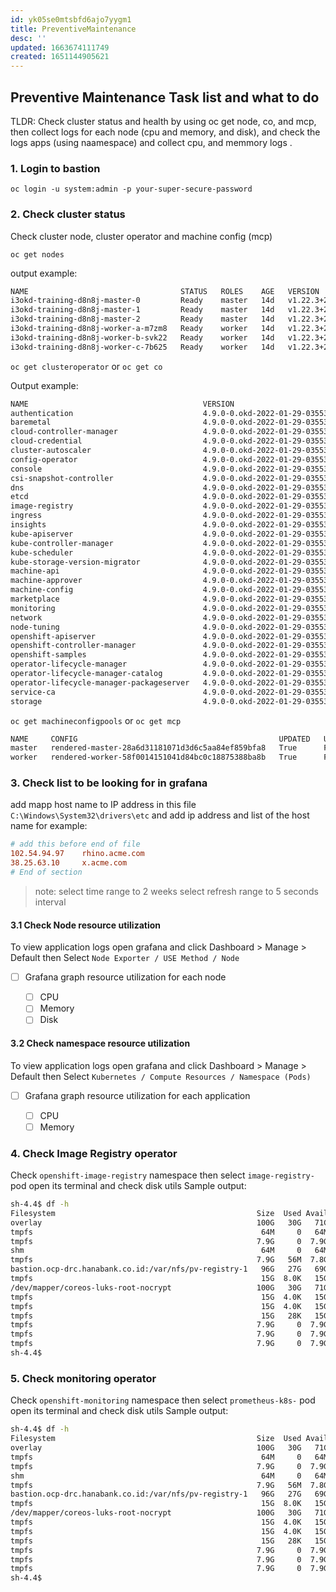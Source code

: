 ```yaml
---
id: yk05se0mtsbfd6ajo7yygm1
title: PreventiveMaintenance
desc: ''
updated: 1663674111749
created: 1651144905621
---
```


## Preventive Maintenance Task list and what to do

TLDR: Check cluster status and health by using oc get node, co, and mcp, then collect logs for each node (cpu and memory, and disk), and check the logs apps (using naamespace) and collect cpu, and memmory logs .

### 1. Login to bastion

`oc login -u system:admin -p your-super-secure-password`

### 2. Check cluster status

Check cluster node, cluster operator and machine config (mcp)

`oc get nodes`

output example:

```bash
NAME                                  STATUS   ROLES    AGE   VERSION
i3okd-training-d8n8j-master-0         Ready    master   14d   v1.22.3+2cb6068
i3okd-training-d8n8j-master-1         Ready    master   14d   v1.22.3+2cb6068
i3okd-training-d8n8j-master-2         Ready    master   14d   v1.22.3+2cb6068
i3okd-training-d8n8j-worker-a-m7zm8   Ready    worker   14d   v1.22.3+2cb6068
i3okd-training-d8n8j-worker-b-svk22   Ready    worker   14d   v1.22.3+2cb6068
i3okd-training-d8n8j-worker-c-7b625   Ready    worker   14d   v1.22.3+2cb6068
```

`oc get clusteroperator` or `oc get co`

Output example:

```bash
NAME                                       VERSION                         AVAILABLE   PROGRESSING   DEGRADED   SINCE   MESSAGE
authentication                             4.9.0-0.okd-2022-01-29-035536   True        False         False      32m
baremetal                                  4.9.0-0.okd-2022-01-29-035536   True        False         False      14d
cloud-controller-manager                   4.9.0-0.okd-2022-01-29-035536   True        False         False      14d
cloud-credential                           4.9.0-0.okd-2022-01-29-035536   True        False         False      14d
cluster-autoscaler                         4.9.0-0.okd-2022-01-29-035536   True        False         False      14d
config-operator                            4.9.0-0.okd-2022-01-29-035536   True        False         False      14d
console                                    4.9.0-0.okd-2022-01-29-035536   True        False         False      33m
csi-snapshot-controller                    4.9.0-0.okd-2022-01-29-035536   True        False         False      14d
dns                                        4.9.0-0.okd-2022-01-29-035536   True        False         False      3d9h
etcd                                       4.9.0-0.okd-2022-01-29-035536   True        False         False      14d
image-registry                             4.9.0-0.okd-2022-01-29-035536   True        False         False      34m
ingress                                    4.9.0-0.okd-2022-01-29-035536   True        False         False      34m
insights                                   4.9.0-0.okd-2022-01-29-035536   True        False         False      14d
kube-apiserver                             4.9.0-0.okd-2022-01-29-035536   True        False         False      14d
kube-controller-manager                    4.9.0-0.okd-2022-01-29-035536   True        False         False      14d
kube-scheduler                             4.9.0-0.okd-2022-01-29-035536   True        False         False      14d
kube-storage-version-migrator              4.9.0-0.okd-2022-01-29-035536   True        False         False      31m
machine-api                                4.9.0-0.okd-2022-01-29-035536   True        False         False      14d
machine-approver                           4.9.0-0.okd-2022-01-29-035536   True        False         False      14d
machine-config                             4.9.0-0.okd-2022-01-29-035536   True        False         False      14d
marketplace                                4.9.0-0.okd-2022-01-29-035536   True        False         False      14d
monitoring                                 4.9.0-0.okd-2022-01-29-035536   True        False         False      6d8h
network                                    4.9.0-0.okd-2022-01-29-035536   True        False         False      14d
node-tuning                                4.9.0-0.okd-2022-01-29-035536   True        False         False      32m
openshift-apiserver                        4.9.0-0.okd-2022-01-29-035536   True        False         False      29h
openshift-controller-manager               4.9.0-0.okd-2022-01-29-035536   True        False         False      14d
openshift-samples                          4.9.0-0.okd-2022-01-29-035536   True        False         False      14d
operator-lifecycle-manager                 4.9.0-0.okd-2022-01-29-035536   True        False         False      14d
operator-lifecycle-manager-catalog         4.9.0-0.okd-2022-01-29-035536   True        False         False      14d
operator-lifecycle-manager-packageserver   4.9.0-0.okd-2022-01-29-035536   True        False         False      3d9h
service-ca                                 4.9.0-0.okd-2022-01-29-035536   True        False         False      14d
storage                                    4.9.0-0.okd-2022-01-29-035536   True        False         False      14d
```

`oc get machineconfigpools` or `oc get mcp`

```bash
NAME     CONFIG                                             UPDATED   UPDATING   DEGRADED   MACHINECOUNT   READYMACHINECOUNT   UPDATEDMACHINECOUNT   DEGRADEDMACHINECOUNT   AGE
master   rendered-master-28a6d31181071d3d6c5aa84ef859bfa8   True      False      False      3              3                   3                     0                      14d
worker   rendered-worker-58f0014151041d84bc0c18875388ba8b   True      False      False      3              3                   3                     0                      14d
```

### 3. Check list to be looking for in grafana

add mapp host name to IP address in this file `C:\Windows\System32\drivers\etc` and add ip address and list of the host name for example:

```conf
# add this before end of file
102.54.94.97    rhino.acme.com         
38.25.63.10     x.acme.com
# End of section 
```

> note:
> select time range to 2 weeks
> select refresh range to 5 seconds interval

#### 3.1 Check Node resource utilization

To view application logs open grafana and click Dashboard > Manage > Default then Select `Node Exporter / USE Method / Node`

- [ ] Grafana graph resource utilization for each node

  - [ ] CPU
  - [ ] Memory
  - [ ] Disk

#### 3.2 Check namespace resource utilization

To view application logs open grafana and click Dashboard > Manage > Default then Select `Kubernetes / Compute Resources / Namespace (Pods)`

- [ ] Grafana graph resource utilization for each application

  - [ ] CPU
  - [ ] Memory

### 4. Check Image Registry operator

Check `openshift-image-registry` namespace then select `image-registry-` pod open its terminal and check disk utils
Sample output:

```bash
sh-4.4$ df -h
Filesystem                                             Size  Used Avail Use% Mounted on
overlay                                                100G   30G   71G  30% /
tmpfs                                                   64M     0   64M   0% /dev
tmpfs                                                  7.9G     0  7.9G   0% /sys/fs/cgroup
shm                                                     64M     0   64M   0% /dev/shm
tmpfs                                                  7.9G   56M  7.8G   1% /etc/passwd
bastion.ocp-drc.hanabank.co.id:/var/nfs/pv-registry-1   96G   27G   69G  28% /registry
tmpfs                                                   15G  8.0K   15G   1% /etc/secrets
/dev/mapper/coreos-luks-root-nocrypt                   100G   30G   71G  30% /etc/hosts
tmpfs                                                   15G  4.0K   15G   1% /var/lib/kubelet
tmpfs                                                   15G  4.0K   15G   1% /run/secrets/openshift/serviceaccount
tmpfs                                                   15G   28K   15G   1% /run/secrets/kubernetes.io/serviceaccount
tmpfs                                                  7.9G     0  7.9G   0% /proc/acpi
tmpfs                                                  7.9G     0  7.9G   0% /proc/scsi
tmpfs                                                  7.9G     0  7.9G   0% /sys/firmware
sh-4.4$
```

### 5. Check monitoring operator

Check `openshift-monitoring` namespace then select `prometheus-k8s-` pod open its terminal and check disk utils
Sample output:

```bash
sh-4.4$ df -h
Filesystem                                             Size  Used Avail Use% Mounted on
overlay                                                100G   30G   71G  30% /
tmpfs                                                   64M     0   64M   0% /dev
tmpfs                                                  7.9G     0  7.9G   0% /sys/fs/cgroup
shm                                                     64M     0   64M   0% /dev/shm
tmpfs                                                  7.9G   56M  7.8G   1% /etc/passwd
bastion.ocp-drc.hanabank.co.id:/var/nfs/pv-registry-1   96G   27G   69G  28% /registry
tmpfs                                                   15G  8.0K   15G   1% /etc/secrets
/dev/mapper/coreos-luks-root-nocrypt                   100G   30G   71G  30% /etc/hosts
tmpfs                                                   15G  4.0K   15G   1% /var/lib/kubelet
tmpfs                                                   15G  4.0K   15G   1% /run/secrets/openshift/serviceaccount
tmpfs                                                   15G   28K   15G   1% /run/secrets/kubernetes.io/serviceaccount
tmpfs                                                  7.9G     0  7.9G   0% /proc/acpi
tmpfs                                                  7.9G     0  7.9G   0% /proc/scsi
tmpfs                                                  7.9G     0  7.9G   0% /sys/firmware
sh-4.4$
```